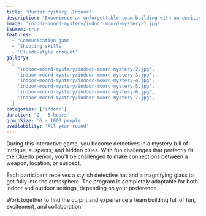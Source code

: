```yaml
---
title: 'Murder Mystery (Indoor)'
description: 'Experience an unforgettable team building with an exciting murder mystery in Cluedo style!'
image: 'indoor-moord-mystery/indoor-moord-mystery-1.jpg'
isGame: true
features:
  - 'Communication game'
  - 'Shooting skills'
  - 'Cluedo-style croquet'
gallery:
  [
    'indoor-moord-mystery/indoor-moord-mystery-2.jpg',
    'indoor-moord-mystery/indoor-moord-mystery-3.jpg',
    'indoor-moord-mystery/indoor-moord-mystery-4.jpg',
    'indoor-moord-mystery/indoor-moord-mystery-5.jpg',
    'indoor-moord-mystery/indoor-moord-mystery-6.jpg',
    'indoor-moord-mystery/indoor-moord-mystery-7.jpg',
  ]
categories: ['indoor']
duration: '2 - 5 hours'
groupSize: '6 - 1000 people'
availability: 'All year round'
---
```


During this interactive game, you become detectives in a mystery full of intrigue, suspects, and hidden clues. With fun challenges that perfectly fit the Cluedo period, you'll be challenged to make connections between a weapon, location, or suspect.

Each participant receives a stylish detective hat and a magnifying glass to get fully into the atmosphere. The program is completely adaptable for both indoor and outdoor settings, depending on your preference.

Work together to find the culprit and experience a team building full of fun, excitement, and collaboration!
